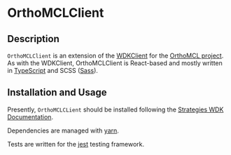 # OrthoMCLClient

## Description

`OrthoMCLClient` is an extension of the [WDKClient](https://github.com/VEuPathDB/WDKClient) for the [OrthoMCL project](https://orthomcl.org/orthomcl/about.do). As with the WDKClient, OrthoMCLClient is React-based and mostly written in [TypeScript](https://www.typescriptlang.org/) and SCSS
([Sass](https://sass-lang.com/)).


## Installation and Usage

Presently, `OrthoMCLCLient` should be installed following the [Strategies WDK
Documentation](https://docs.google.com/document/u/1/d/1nZayjR-0Hj3YeukjfwoWZ3TzokuuuWvSwnhw_q41oeE/pub).

Dependencies are managed with [yarn](https://yarnpkg.com/).

Tests are written for the [jest](https://jestjs.io/) testing framework.
